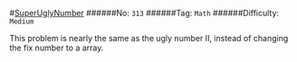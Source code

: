 #[SuperUglyNumber](https://leetcode.com/problems/super-ugly-number/)
######No: `313`
######Tag: `Math`
######Difficulty: `Medium`

This problem is nearly the same as the ugly number II, instead of changing
the fix number to a array.
